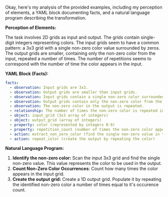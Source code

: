 Okay, here's my analysis of the provided examples, including my perception of elements, a YAML block documenting facts, and a natural language program describing the transformation.

**Perception of Elements:**

The task involves 2D grids as input and output. The grids contain single-digit integers representing colors. The input grids seem to have a common pattern: a 3x3 grid with a single non-zero color value surrounded by zeros. The output grids are smaller, containing only the non-zero color from the input, repeated a number of times. The number of repetitions seems to correspond with the number of time the color appears in the input.

**YAML Block (Facts):**


```yaml
facts:
  - observation: Input grids are 3x3.
  - observation: Output grids are smaller than input grids.
  - observation: Input grids contain a single non-zero color surrounded by zeros.
  - observation: Output grids contain only the non-zero color from the input.
  - observation: The non-zero color in the output is repeated.
  - relationship: The number of times the non-zero color is repeated in the output grid seems proportional to the number of the color's occurrences in the input.
  - object: input_grid (3x3 array of integers)
  - object: output_grid (array of integers)
  - property: color (represented by integers 0-9)
  - property: repetition_count (number of times the non-zero color appears in output)
  - action: extract_non_zero_color (find the single non-zero value in the input)
  - action: repeat_color (create the output by repeating the color)
```


**Natural Language Program:**

1.  **Identify the non-zero color:** Scan the input 3x3 grid and find the single non-zero value. This value represents the color to be used in the output.
2.  **Count Non-Zero Color Occurrences**: Count how many times the color appears in the input grid.
3.  **Create the output grid:** Create a 1D output grid. Populate it by repeating the identified non-zero color a number of times equal to it's occurence count.
